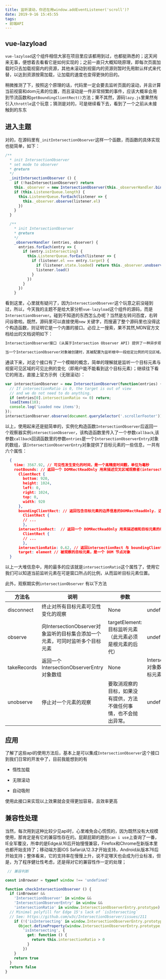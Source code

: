 ```yaml
---
title: 监听滚动，你还在用window.addEventListener('scroll')?
date: 2019-9-16 15:45:55
tags:
- 前端API
---
```


## vue-lazyload

`vue-lazyload`这个组件相信大家在项目里应该都用到过，也都挺熟悉的；这天闲来无事，便想着去看看它是如何实现的；之前一直只大概知晓原理，即每次页面加载时只去加载视窗内的资源，其他未滚动到视窗内的资源则暂时先用默认样式来代替，以达到资源按需加载，让加载的速度也变得更快的目的。

稍微推测了下，按照这个原理的话，代码里一定会要去监听页面的滚动，并且计算当前视窗和dom元素的位置，而且滚动是一件非常频繁的事件，应该大概率会用到节流函数和`getBoundingClientRect()`方法；果不其然，源码`lazy.js`里果然有引入`throttle`这个玩意；猜测是对的，可是继续看下去，看到了一个之前从未接触到的东东

<!-- more -->

## 进入主题

对的，在源码里有`_initIntersectionObserver`这样一个函数，而函数的具体实现也挺简单，如下：
``` javascript
/**
  * init IntersectionObserver
  * set mode to observer
  * @return
  */
  _initIntersectionObserver () {
    if (!hasIntersectionObserver) return
    this._observer = new IntersectionObserver(this._observerHandler.bind(this), this.options.observerOptions)
    if (this.ListenerQueue.length) {
      this.ListenerQueue.forEach(listener => {
        this._observer.observe(listener.el)
      })
    }
  }

  /**
    * init IntersectionObserver
    * @return
    */
    _observerHandler (entries, observer) {
      entries.forEach(entry => {
        if (entry.isIntersecting) {
          this.ListenerQueue.forEach(listener => {
            if (listener.el === entry.target) {
              if (listener.state.loaded) return this._observer.unobserve(listener.el)
              listener.load()
            }
          })
        }
      })
    }

```

看到这里，心里就有疑问了，因为`IntersectionObserver`这个玩意之前没碰到过，所以，今天我的主题不是给大家分析`vue-lazyload`这个组件的源码，而是`IntersectionObserver`。碰到不知道的东西怎么办呢？当然是左转问百度，右转问谷歌啦。既然，源码里可以直接使用`new` 关键字，而搜遍了整个源码里也没得这个构造函数，则证明它是一个内置的接口。必应上一搜索，果不其然,MDN官方文档给出的文档说明如下：
``` html
IntersectionObserver接口 (从属于Intersection Observer API) 提供了一种异步观察目标元素与其祖先元素或顶级文档视窗(viewport)交叉状态的方法。祖先元素与视窗(viewport)被称为根(root)。

当一个IntersectionObserver对象被创建时，其被配置为监听根中一段给定比例的可见区域。一旦IntersectionObserver被创建，则无法更改其配置，所以一个给定的观察者对象只能用来监听可见区域的特定变化值；然而，你可以在同一个观察者对象中配置监听多个目标元素。

``` 

通读下来，对这个接口有了一个模糊的概念，简单的理解就是监听一个目标元素与视窗可见区域的可见比例的变化（即用户能不能看到这个目标元素）；继续往下看它的用法，直接上官方示例（无限滚动）：

``` javascript
var intersectionObserver = new IntersectionObserver(function(entries) {
  // If intersectionRatio is 0, the target is out of view
  // and we do not need to do anything.
  if (entries[0].intersectionRatio <= 0) return;
  loadItems(10);
  console.log('Loaded new items');
});
intersectionObserver.observe(document.querySelector('.scrollerFooter')); // 开始观察

```

以上，使用起来还是挺简单的，实例化构造函数`IntersectionObserver`后返回一个观察器实例`intersectionObserver`，该构造函数里传入了一个参数`callback`,该参数`callback`回调函数里的参数`entries`是一个`IntersectionObserverEntry`对象的数组，该`IntersectionObserverEntry`对象提供了目标元素的一些信息，一共有六个属性：

``` JSON
  {
    time: 3567.92, // 可见性发生变化的时间，是一个高精度时间戳，单位为毫秒
    rootBounds: // 返回一个 DOMRectReadOnly 用来描述交叉区域观察者(intersection observer)中的根.
      ClientRect {
        bottom: 920,
        height: 1024,
        left: 0,
        right: 1024,
        top: 0,
        width: 920
      },
      boundingClientRect: // 返回包含目标元素的边界信息的DOMRectReadOnly. 边界的计算方式与  Element.getBoundingClientRect() 相同.
        ClientRect {
        // ...
        },
      intersectionRect:  // 返回一个 DOMRectReadOnly 用来描述根和目标元素的相交区域.
        ClientRect {
        // ...
        },
      intersectionRatio: 0.62, // 返回intersectionRect 与 boundingClientRect 的比例值
      target: element // 被观察的目标元素，是一个 DOM 节点对象
  }
```

以上一大堆信息中，用的最多的应该就是`intersectionRatio`这个属性了，使用它我们可以知道当前监听元素在可是窗口所占的比例，从而监听目标元素位置。

此外，观察期实例`intersectionObserver` 有以下方法

| 方法名        | 说明           | 参数    | 返回值                                 |
| ----------- | -------------- | ------- | ------------------------------------ |
| disconnect  | 终止对所有目标元素可见性变化的观察 | None  | undefined |
| observe  | 向IntersectionObserver对象监听的目标集合添加一个元素，可同时监听多个目标元素 | targetElement:目标监听元素（此元素必须是根元素的后代）  | undefined |
| takeRecords  | 返回一个 IntersectionObserverEntry 对象数组 | None  | IntersectionObserverEntry 对象数组, 每个对象包含目标元素与根每次的相交信息 |
| unobserve  | 停止对一个元素的观察 | 要取消观察的目标，如果没有提供，方法不做任何事情，也不会抛出异常。  | undefined |

## 应用

了解了这些api的使用方法后，基本上是可以集成`IntersectionObserver`这个接口到我们日常的开发中了，目前我能想到的有
- 惰性加载

- 无限滚动

- 自动吸附

使用此接口来实现以上效果就会变得更加容易，且效率更高

## 兼容性处理

当然，每次用到这种比较少见api时，心里难免会心慌慌的，因为既然没有大规模使用，那肯定是有它的兼容性存在的。屁颠屁颠的跑到`can i use`上查询了一番，IE全军覆没，所幸的是Edge从16后开始慢慢兼容，Firefox和Chrome在新版本里也都开始支持了；移动端方面IOS Safari从12.3才开始支持，Android从版本76后开始支持；整体看来，它的支持率在慢慢上升，说不定哪天也会成为行业标准，但是，为了程序健壮性考虑，还是得对它的兼容性作一定的处理；

``` javascript
 // 兼容判断

const inBrowser = typeof window !== 'undefined'

function checkIntersectionObserver () {
  if (inBrowser &&
    'IntersectionObserver' in window &&
    'IntersectionObserverEntry' in window &&
    'intersectionRatio' in window.IntersectionObserverEntry.prototype) {
  // Minimal polyfill for Edge 15's lack of `isIntersecting`
  // See: https://github.com/w3c/IntersectionObserver/issues/211
    if (!('isIntersecting' in window.IntersectionObserverEntry.prototype)) {
      Object.defineProperty(window.IntersectionObserverEntry.prototype,
        'isIntersecting', {
          get: function () {
            return this.intersectionRatio > 0
          }
        })
    }
    return true
  }
  return false
}
```



